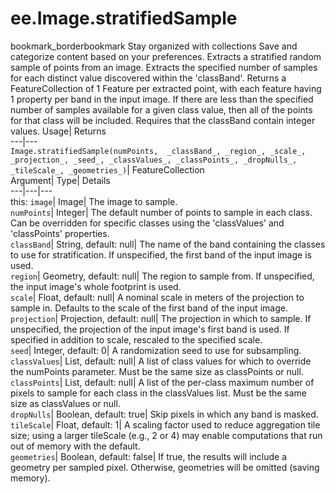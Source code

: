  
#  ee.Image.stratifiedSample 
bookmark_borderbookmark Stay organized with collections  Save and categorize content based on your preferences.
Extracts a stratified random sample of points from an image. Extracts the specified number of samples for each distinct value discovered within the 'classBand'. Returns a FeatureCollection of 1 Feature per extracted point, with each feature having 1 property per band in the input image. If there are less than the specified number of samples available for a given class value, then all of the points for that class will be included. Requires that the classBand contain integer values. 
Usage| Returns  
---|---  
`Image.stratifiedSample(numPoints,  _classBand_, _region_, _scale_, _projection_, _seed_, _classValues_, _classPoints_, _dropNulls_, _tileScale_, _geometries_)`| FeatureCollection  
Argument| Type| Details  
---|---|---  
this: `image`| Image| The image to sample.  
`numPoints`| Integer| The default number of points to sample in each class. Can be overridden for specific classes using the 'classValues' and 'classPoints' properties.  
`classBand`| String, default: null| The name of the band containing the classes to use for stratification. If unspecified, the first band of the input image is used.  
`region`| Geometry, default: null| The region to sample from. If unspecified, the input image's whole footprint is used.  
`scale`| Float, default: null| A nominal scale in meters of the projection to sample in. Defaults to the scale of the first band of the input image.  
`projection`| Projection, default: null| The projection in which to sample. If unspecified, the projection of the input image's first band is used. If specified in addition to scale, rescaled to the specified scale.  
`seed`| Integer, default: 0| A randomization seed to use for subsampling.  
`classValues`| List, default: null| A list of class values for which to override the numPoints parameter. Must be the same size as classPoints or null.  
`classPoints`| List, default: null| A list of the per-class maximum number of pixels to sample for each class in the classValues list. Must be the same size as classValues or null.  
`dropNulls`| Boolean, default: true| Skip pixels in which any band is masked.  
`tileScale`| Float, default: 1| A scaling factor used to reduce aggregation tile size; using a larger tileScale (e.g., 2 or 4) may enable computations that run out of memory with the default.  
`geometries`| Boolean, default: false| If true, the results will include a geometry per sampled pixel. Otherwise, geometries will be omitted (saving memory).  

